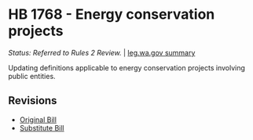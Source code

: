 # HB 1768 - Energy conservation projects
*Status: Referred to Rules 2 Review.* | [leg.wa.gov summary](https://app.leg.wa.gov/billsummary?BillNumber=1768&Year=2021)

Updating definitions applicable to energy conservation projects involving public entities.

## Revisions
* [Original Bill](1/)
* [Substitute Bill](S/)